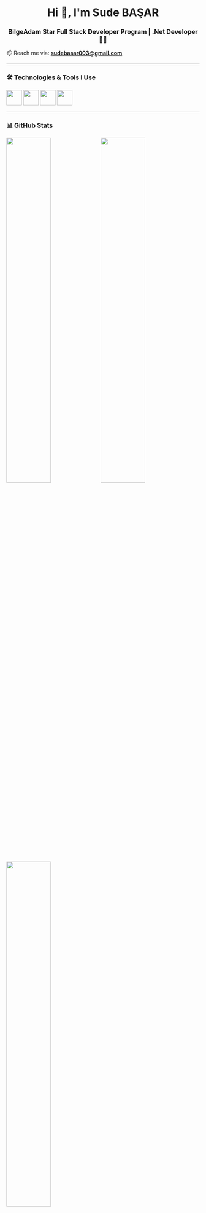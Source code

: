 <h1 align="center">Hi 👋, I'm Sude BAŞAR</h1>
<h3 align="center">BilgeAdam Star Full Stack Developer Program | .Net Developer 👩‍💻</h3>

📫 Reach me via: **sudebasar003@gmail.com**

---

### 🛠️ Technologies & Tools I Use
<p align="left">
  <img src="https://cdn.jsdelivr.net/gh/devicons/devicon/icons/javascript/javascript-original.svg" width="40"/>
  <img src="https://cdn.jsdelivr.net/gh/devicons/devicon/icons/python/python-original.svg" width="40"/>
  <img src="https://cdn.jsdelivr.net/gh/devicons/devicon/icons/java/java-original.svg" width="40"/>
  <img src="https://cdn.jsdelivr.net/gh/devicons/devicon/icons/csharp/csharp-original.svg" width="40"/>
</p>

---

### 📊 GitHub Stats
<p align="left">
  <img src="https://github-readme-stats.vercel.app/api?username=subasarr&show_icons=true&theme=gruvbox" width="48%" />
  <img src="https://github-readme-streak-stats.herokuapp.com?user=subasarr&theme=gruvbox" width="48%" />
</p>
<p align="left">
  <img src="https://github-readme-stats.vercel.app/api/top-langs/?username=subasarr&layout=compact&theme=gruvbox" width="48%" />
</p>

---

### 💼 Projects (Yakında Yayında!)
| Proje | Açıklama |
|-------|----------|
| **PharmaCollect** | Eczane stok ve sipariş yönetimi projesi (yapım aşamasında) |
| **Coming Soon...** | Diğer projeler geliştirildikçe burada yer alacak |

---

### ✨ Little About Me
- 👩‍🎓 Full Stack Developer öğrencisiyim.
- 🧠 Yazılım geliştirme üzerine kendimi geliştiriyorum.
- 🚀 Frontend ve backend alanlarında kendimi deniyorum.
- 🎯 Hedefim aktif bir GitHub geliştiricisi olmak!

---

> ⭐ “Kodlamak hayal gücünü somut hale getirmektir.”  
> Daha fazla proje ile yakında daha aktif bir profil göreceksiniz!


